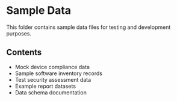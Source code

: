 # Sample Data

This folder contains sample data files for testing and development purposes.

## Contents

- Mock device compliance data
- Sample software inventory records
- Test security assessment data
- Example report datasets
- Data schema documentation
